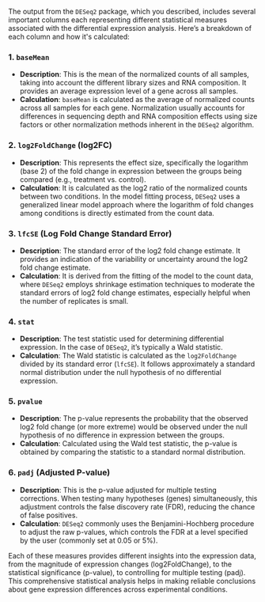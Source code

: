 The output from the `DESeq2` package, which you described, includes several important columns each representing different statistical measures associated with the differential expression analysis. Here’s a breakdown of each column and how it's calculated:

### 1. `baseMean`
- **Description**: This is the mean of the normalized counts of all samples, taking into account the different library sizes and RNA composition. It provides an average expression level of a gene across all samples.
- **Calculation**: `baseMean` is calculated as the average of normalized counts across all samples for each gene. Normalization usually accounts for differences in sequencing depth and RNA composition effects using size factors or other normalization methods inherent in the `DESeq2` algorithm.

### 2. `log2FoldChange` (log2FC)
- **Description**: This represents the effect size, specifically the logarithm (base 2) of the fold change in expression between the groups being compared (e.g., treatment vs. control).
- **Calculation**: It is calculated as the log2 ratio of the normalized counts between two conditions. In the model fitting process, `DESeq2` uses a generalized linear model approach where the logarithm of fold changes among conditions is directly estimated from the count data.

### 3. `lfcSE` (Log Fold Change Standard Error)
- **Description**: The standard error of the log2 fold change estimate. It provides an indication of the variability or uncertainty around the log2 fold change estimate.
- **Calculation**: It is derived from the fitting of the model to the count data, where `DESeq2` employs shrinkage estimation techniques to moderate the standard errors of log2 fold change estimates, especially helpful when the number of replicates is small.

### 4. `stat`
- **Description**: The test statistic used for determining differential expression. In the case of `DESeq2`, it’s typically a Wald statistic.
- **Calculation**: The Wald statistic is calculated as the `log2FoldChange` divided by its standard error (`lfcSE`). It follows approximately a standard normal distribution under the null hypothesis of no differential expression.

### 5. `pvalue`
- **Description**: The p-value represents the probability that the observed log2 fold change (or more extreme) would be observed under the null hypothesis of no difference in expression between the groups.
- **Calculation**: Calculated using the Wald test statistic, the p-value is obtained by comparing the statistic to a standard normal distribution.

### 6. `padj` (Adjusted P-value)
- **Description**: This is the p-value adjusted for multiple testing corrections. When testing many hypotheses (genes) simultaneously, this adjustment controls the false discovery rate (FDR), reducing the chance of false positives.
- **Calculation**: `DESeq2` commonly uses the Benjamini-Hochberg procedure to adjust the raw p-values, which controls the FDR at a level specified by the user (commonly set at 0.05 or 5%).

Each of these measures provides different insights into the expression data, from the magnitude of expression changes (log2FoldChange), to the statistical significance (p-value), to controlling for multiple testing (padj). This comprehensive statistical analysis helps in making reliable conclusions about gene expression differences across experimental conditions.